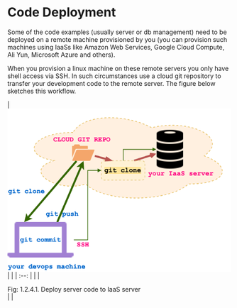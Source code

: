 # Code Deployment

Some of the code examples (usually server or db management) need to be
deployed on a remote machine provisioned by you (you can provision such
machines using IaaSs like Amazon Web Services, Google Cloud Compute, Ali
Yun, Microsoft Azure and others).

When you provision a linux machine on these remote servers you only have
shell access via SSH. In such circumstances use a cloud git repository
to transfer your development code to the remote server. The figure below
sketches this workflow.

| <img style="display:block;margin:auto" src='../../imgs/codeMgmt.png'>      |   |
| :--:                                                                       |   |
| <figcaption> Fig: 1.2.4.1. Deploy server code to IaaS server</figcaption> |   |


